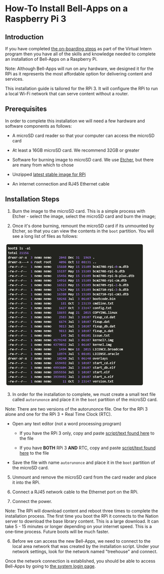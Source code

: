 # How-To Install Bell-Apps on a Raspberry Pi 3

## Introduction

If you have completed [the on-boarding steps](#!pages/vi/vi-first-steps.md) as part of the Virtual Intern program then you have all of the skills and knowledge needed to complete an installation of Bell-Apps on a Raspberry Pi. 

Note: Although Bell-Apps will run on any hardware, we designed it for the RPi as it represents the most affordable option for delivering content and services. 

This installation guide is tailored for the RPi 3. It will configure the RPi to run a local Wi-Fi network that can serve content without a router. 

## Prerequisites

In order to complete this installation we will need a few hardware and software components as follows:

* A microSD card reader so that your computer can access the microSD card

* At least a 16GB microSD card. We recommend 32GB or greater

* Software for burning image to microSD card. We use [Etcher](https://etcher.io), but there are many from which to chose

* Unzipped [latest stable image for RPi](http://dev.ole.org/stable.img.gz)

* An internet connection and RJ45 Ethernet cable

## Installation Steps

1. Burn the image to the microSD card. This is a simple process with Etcher - select the image, select the microSD card and burn the image;

2. Once it's done burning, remount the microSD card if its unmounted by Etcher, so that you can view the contents in the `boot` partition. You will see a long list of files as follows:

  ![file list](images/tg-file-list.png)

3. In order for the installation to complete, we must create a small text file called `autorunonce` and place it in the `boot` partition of the microSD card. 

Note: There are two versions of the autorunonce file. One for the RPi 3 alone and one for the RPi 3 + Real Time Clock (RTC).

  * Open any text editor (not a word processing program)

    * If you have the RPi 3 only, copy and paste [script/text found here](https://gist.githubusercontent.com/dogi/3a82a35b7f4adacac46e3eac08e6d9c0/raw/85291252133bf80eafd9b29eac59ed7b9b76ab7c/autorunonce) to the file

    * If you have **BOTH** RPi 3 **AND** RTC, copy and paste [script/text found here](https://gist.github.com/dogi/a3e9a0612d07436d5f7d2b3bb2051be3) to the file
 
  * Save the file with name `autorunonce` and place it in the `boot` partition of the microSD card. 

5. Unmount and remove the microSD card from the card reader and place it into the RPi.

6. Connect a RJ45 network cable to the Ethernet port on the RPi.

7. Connect the power. 
  
Note: The RPi will download content and reboot three times to complete the installation process. The first time you boot the RPi it connects to the Nation server to download the base library content. This is a large download. It can take 5 - 15 minutes or longer depending on your internet speed. This is a one-time process. Future boots will be much faster. 

6. Before we can access the new Bell-Apps, we need to connect to the local area network that was created by the installation script. Under your network settings, look for the network named "treehouse" and connect. 

Once the network connection is established, you should be able to access Bell-Apps by going to [the system login page](http://192.168.2.1:5984/apps/_design/bell/MyApp/index.html).
